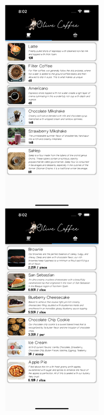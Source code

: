 <img src="https://github.com/akkaya1/OliveCoffee-AnotherVersion/blob/main/screenshots/1.png" width="300"/>

<img src="https://github.com/akkaya1/OliveCoffee-AnotherVersion/blob/main/screenshots/2.png" width="300"/>
